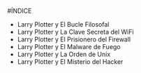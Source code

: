 #ÍNDICE

* Larry Plotter y El Bucle Filosofal
* Larry Plotter y La Clave Secreta del WiFi
* Larry Plotter y El Prisionero del Firewall
* Larry Plotter y El Malware de Fuego
* Larry Plotter y La Orden de Unix
* Larry Plotter y El Misterio del Hacker
